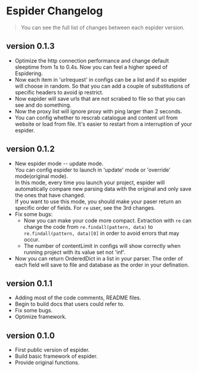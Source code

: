 # Espider Changelog

>You can see the full list of changes between each espider version.  

## version 0.1.3

- Optimize the http connection performance and change default sleeptime from 1s to 0.4s. Now you can feel a higher speed of Espidering.  
- Now each item in 'urlrequest' in configs can be a list and if so espider will choose in random. So that you can add a couple of substitutions of specific headers to avoid ip restrict.  
- Now eapider will save urls that are not scrabed to file so that you can see and do something.  
- Now the proxy list will ignore proxy with ping larger than 2 seconds.  
- You can config whether to rescrab catalogue and content url from website or load from file. It's easier to restart from a interruption of your espider.

## version 0.1.2

- New espider mode -- update mode.  
  You can config espider to launch in 'update' mode or 'override' mode(original mode).  
  In this mode, every time you launch your project, espider will automatically compare new parsing data with the original and only save the ones that have changed.  
  If you want to use this mode, you should make your paser return an specific order of fields. For `re` user, see the 3rd changes.
- Fix some bugs:  
  * Now you can make your code more compact. Extraction with `re` can change the code from `re.findall(pattern, data)` to `re.findall(pattern, data)[0]` in order to avoid errors that may occur.  
  * The number of contentLimit in configs will show correctly when running project with its value set not 'inf'.  
- Now you can return OrderedDict in a list in your parser. The order of each field will save to file and database as the order in your defination.  


## version 0.1.1

- Adding most of the code comments, README files.
- Begin to build docs that users could refer to.
- Fix some bugs.
- Optimize framework.

## version 0.1.0  

- First public version of espider.
- Build basic framework of espider.  
- Provide original functions.